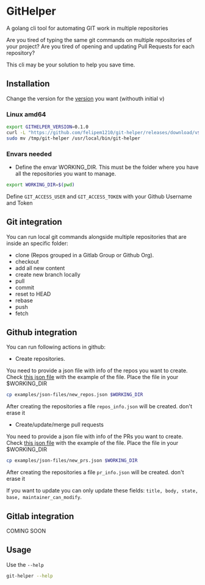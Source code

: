 # GitHelper
A golang cli tool for automating GIT work in multiple repositories

Are you tired of typing the same git commands on multiple repositories of your project?
Are you tired of opening and updating Pull Requests for each repository?

This cli may be your solution to help you save time.

## Installation

Change the version for the [version](https://github.com/felipem1210/git-helper/tags) you want (withouth initial v)

### Linux amd64

```sh
export GITHELPER_VERSION=0.1.0
curl -L "https://github.com/felipem1210/git-helper/releases/download/v${GITHELPER_VERSION}/git-helper_${GITHELPER_VERSION}_linux_amd64.tar.gz" |tar xzv -C /tmp
sudo mv /tmp/git-helper /usr/local/bin/git-helper
```

### Envars needed

* Define the envar WORKING_DIR. This must be the folder where you have all the repositories you want to manage.

```sh
export WORKING_DIR=$(pwd)
```

Define `GIT_ACCESS_USER` and `GIT_ACCESS_TOKEN` with your Github Username and Token

## Git integration

You can run local git commands alongside multiple repositories that are inside an specific folder:

* clone (Repos grouped in a Gitlab Group or Github Org).
* checkout
* add all new content
* create new branch locally
* pull
* commit
* reset to HEAD
* rebase
* push
* fetch

## Github integration

You can run following actions in github:

* Create repositories. 

You need to provide a json file with info of the repos you want to create. Check [this json file](examples/json-files/new_repos.json) with the example of the file. Place the file in your $WORKING_DIR

```sh
cp examples/json-files/new_repos.json $WORKING_DIR
```

After creating the repositories a file `repos_info.json` will be created. don't erase it

* Create/update/merge pull requests

You need to provide a json file with info of the PRs you want to create. Check [this json file](examples/json-files/new_prs.json) with the example of the file. Place the file in your $WORKING_DIR

```sh
cp examples/json-files/new_prs.json $WORKING_DIR
```

After creating the repositories a file `pr_info.json` will be created. don't erase it

If you want to update you can only update these fields: `title, body, state, base, maintainer_can_modify`.

## Gitlab integration

COMING SOON

## Usage

Use the `--help`

```sh
git-helper --help
```